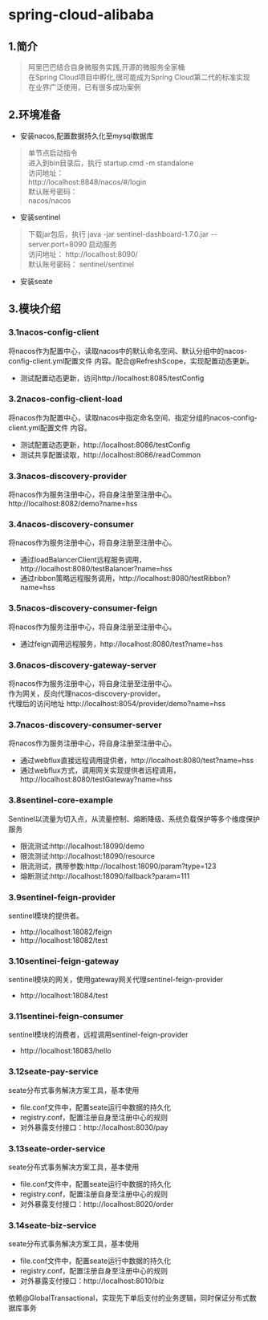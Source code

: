 # spring-cloud-alibaba
## 1.简介
>阿里巴巴结合自身微服务实践,开源的微服务全家桶  
在Spring Cloud项目中孵化,很可能成为Spring Cloud第二代的标准实现  
在业界广泛使用，已有很多成功案例

## 2.环境准备
* 安装nacos,配置数据持久化至mysql数据库  
>单节点启动指令  
进入到bin目录后，执行 startup.cmd -m standalone  
访问地址：  
http://localhost:8848/nacos/#/login  
默认账号密码：  
nacos/nacos

* 安装sentinel
>下载jar包后，执行
java -jar sentinel-dashboard-1.7.0.jar --server.port=8090
启动服务  
访问地址：
http://localhost:8090/  
默认账号密码：
sentinel/sentinel

* 安装seate

## 3.模块介绍
### 3.1nacos-config-client
将nacos作为配置中心，读取nacos中的默认命名空间、默认分组中的nacos-config-client.yml配置文件
内容。配合@RefreshScope，实现配置动态更新。   
* 测试配置动态更新，访问http://localhost:8085/testConfig

### 3.2nacos-config-client-load
将nacos作为配置中心，读取nacos中指定命名空间、指定分组的nacos-config-client.yml配置文件
内容。
* 测试配置动态更新，http://localhost:8086/testConfig
* 测试共享配置读取，http://localhost:8086/readCommon

### 3.3nacos-discovery-provider
将nacos作为服务注册中心，将自身注册至注册中心。  
http://localhost:8082/demo?name=hss

### 3.4nacos-discovery-consumer
将nacos作为服务注册中心，将自身注册至注册中心。

* 通过loadBalancerClient远程服务调用，http://localhost:8080/testBalancer?name=hss
* 通过ribbon策略远程服务调用，http://localhost:8080/testRibbon?name=hss

### 3.5nacos-discovery-consumer-feign
将nacos作为服务注册中心，将自身注册至注册中心。
* 通过feign调用远程服务，http://localhost:8080/test?name=hss

### 3.6nacos-discovery-gateway-server
将nacos作为服务注册中心，将自身注册至注册中心。  
作为网关，反向代理nacos-discovery-provider。  
代理后的访问地址 http://localhost:8054/provider/demo?name=hss

### 3.7nacos-discovery-consumer-server
将nacos作为服务注册中心，将自身注册至注册中心。
* 通过webflux直接远程调用提供者，http://localhost:8080/test?name=hss
* 通过webflux方式，调用网关实现提供者远程调用，
http://localhost:8080/testGateway?name=hss

### 3.8sentinel-core-example
Sentinel以流量为切入点，从流量控制、熔断降级、系统负载保护等多个维度保护服务  
* 限流测试:http://localhost:18090/demo
* 限流测试:http://localhost:18090/resource
* 限流测试，携带参数:http://localhost:18090/param?type=123
* 熔断测试:http://localhost:18090/fallback?param=111

### 3.9sentinel-feign-provider
sentinel模块的提供者。  
* http://localhost:18082/feign
* http://localhost:18082/test

### 3.10sentinei-feign-gateway
sentinel模块的网关，使用gateway网关代理sentinel-feign-provider
* http://localhost:18084/test

### 3.11sentinei-feign-consumer
sentinel模块的消费者，远程调用sentinel-feign-provider
* http://localhost:18083/hello

### 3.12seate-pay-service
seate分布式事务解决方案工具，基本使用
* file.conf文件中，配置seate运行中数据的持久化
* registry.conf，配置注册自身至注册中心的规则
* 对外暴露支付接口：http://localhost:8030/pay

### 3.13seate-order-service
seate分布式事务解决方案工具，基本使用
* file.conf文件中，配置seate运行中数据的持久化
* registry.conf，配置注册自身至注册中心的规则
* 对外暴露支付接口：http://localhost:8020/order

### 3.14seate-biz-service
seate分布式事务解决方案工具，基本使用
* file.conf文件中，配置seate运行中数据的持久化
* registry.conf，配置注册自身至注册中心的规则
* 对外暴露支付接口：http://localhost:8010/biz

依赖@GlobalTransactional，实现先下单后支付的业务逻辑，同时保证分布式数据库事务